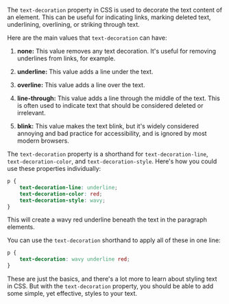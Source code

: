 The `text-decoration` property in CSS is used to decorate the text content of an element. This can be useful for indicating links, marking deleted text, underlining, overlining, or striking through text. 

Here are the main values that `text-decoration` can have:

1. **none:** This value removes any text decoration. It's useful for removing underlines from links, for example.

2. **underline:** This value adds a line under the text.

3. **overline:** This value adds a line over the text.

4. **line-through:** This value adds a line through the middle of the text. This is often used to indicate text that should be considered deleted or irrelevant.

5. **blink:** This value makes the text blink, but it's widely considered annoying and bad practice for accessibility, and is ignored by most modern browsers.

The `text-decoration` property is a shorthand for `text-decoration-line`, `text-decoration-color`, and `text-decoration-style`. Here's how you could use these properties individually:

```css
p {
    text-decoration-line: underline;
    text-decoration-color: red;
    text-decoration-style: wavy;
}
```

This will create a wavy red underline beneath the text in the paragraph elements. 

You can use the `text-decoration` shorthand to apply all of these in one line:

```css
p {
    text-decoration: wavy underline red;
}
```

These are just the basics, and there's a lot more to learn about styling text in CSS. But with the `text-decoration` property, you should be able to add some simple, yet effective, styles to your text.